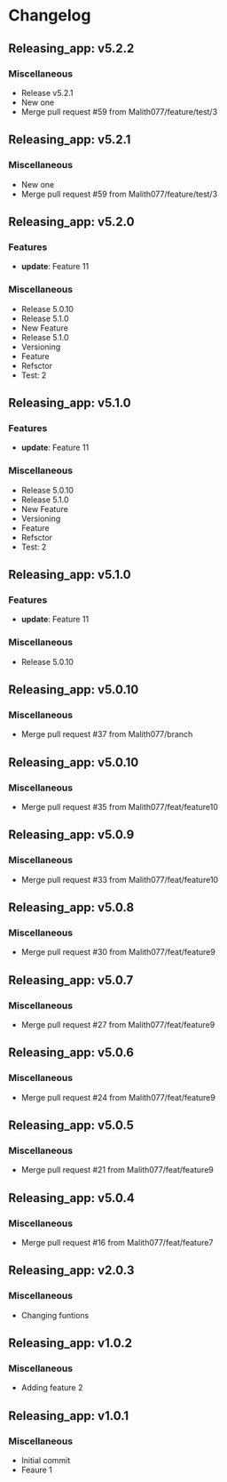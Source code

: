 # Changelog

## Releasing_app: v5.2.2

### Miscellaneous

- Release v5.2.1
- New one
- Merge pull request #59 from Malith077/feature/test/3


## Releasing_app: v5.2.1

### Miscellaneous

- New one
- Merge pull request #59 from Malith077/feature/test/3


## Releasing_app: v5.2.0

### Features

- **update**: Feature 11

### Miscellaneous

- Release 5.0.10
- Release 5.1.0
- New Feature
- Release 5.1.0
- Versioning
- Feature
- Refsctor
- Test: 2


## Releasing_app: v5.1.0

### Features

- **update**: Feature 11

### Miscellaneous

- Release 5.0.10
- Release 5.1.0
- New Feature
- Versioning
- Feature
- Refsctor
- Test: 2


## Releasing_app: v5.1.0

### Features

- **update**: Feature 11

### Miscellaneous

- Release 5.0.10


## Releasing_app: v5.0.10

### Miscellaneous

- Merge pull request #37 from Malith077/branch


## Releasing_app: v5.0.10

### Miscellaneous

- Merge pull request #35 from Malith077/feat/feature10


## Releasing_app: v5.0.9

### Miscellaneous

- Merge pull request #33 from Malith077/feat/feature10


## Releasing_app: v5.0.8

### Miscellaneous

- Merge pull request #30 from Malith077/feat/feature9


## Releasing_app: v5.0.7

### Miscellaneous

- Merge pull request #27 from Malith077/feat/feature9


## Releasing_app: v5.0.6

### Miscellaneous

- Merge pull request #24 from Malith077/feat/feature9


## Releasing_app: v5.0.5

### Miscellaneous

- Merge pull request #21 from Malith077/feat/feature9


## Releasing_app: v5.0.4

### Miscellaneous

- Merge pull request #16 from Malith077/feat/feature7


## Releasing_app: v2.0.3

### Miscellaneous

- Changing funtions


## Releasing_app: v1.0.2

### Miscellaneous

- Adding feature 2


## Releasing_app: v1.0.1

### Miscellaneous

- Initial commit
- Feaure 1
